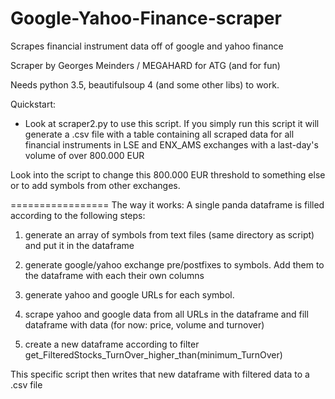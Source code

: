 # Google-Yahoo-Finance-scraper
Scrapes financial instrument data off of google and yahoo finance

Scraper by Georges Meinders / MEGAHARD for ATG (and for fun)


Needs python 3.5, beautifulsoup 4 (and some other libs) to work. 

Quickstart: 

- Look at scraper2.py to use this script. If you simply run this script it will generate a .csv file with a table containing 
all scraped data for all financial instruments in LSE and ENX_AMS exchanges with a last-day's volume of over 800.000 EUR

Look into the script to change this 800.000 EUR threshold to something else or to add symbols from other exchanges. 

=================
The way it works: 
A single panda dataframe is filled according to the following steps:

1. generate an array of symbols from text files (same directory as script) and put it in the dataframe

2. generate google/yahoo exchange pre/postfixes to symbols. Add them to the dataframe with each their own columns

3. generate yahoo and google URLs for each symbol.

4. scrape yahoo and google data from all URLs in the dataframe and fill dataframe with data (for now: price, volume and turnover)

5. create a new dataframe according to filter get_FilteredStocks_TurnOver_higher_than(minimum_TurnOver)


This specific script then writes that new dataframe with filtered data to a .csv file

